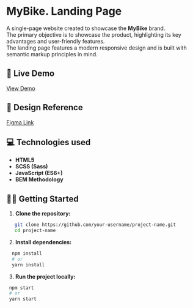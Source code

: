 # MyBike. Landing Page
A single-page website created to showcase the **MyBike** brand.  
The primary objective is to showcase the product, highlighting its key advantages and user-friendly features.  
The landing page features a modern responsive design and is built with semantic markup principles in mind.

## 🚴 Live Demo  
[View Demo](https://alex-marcovych.github.io/MyBike-LandingPage/)

## 🎨 Design Reference  
[Figma Link](https://www.figma.com/file/NZQAIydtHo5QkINyGLHNcq/BIKE-New-Version?node-id=0%3A1)

## 💻 Technologies used
- **HTML5**
- **SCSS (Sass)**  
- **JavaScript (ES6+)**  
- **BEM Methodology**

## 👨‍💻 Getting Started

1. **Clone the repository:**
```bash
   git clone https://github.com/your-username/project-name.git
   cd project-name
```

2. **Install dependencies:**
```bash
  npm install
  # or
  yarn install
```

3. **Run the project locally:**
 ```bash
  npm start
  # or
  yarn start
```


